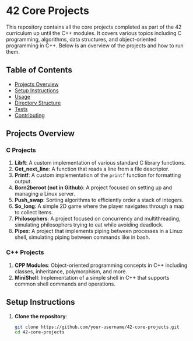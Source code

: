 # 42 Core Projects

This repository contains all the core projects completed as part of the 42 curriculum up until the C++ modules. It covers various topics including C programming, algorithms, data structures, and object-oriented programming in C++. Below is an overview of the projects and how to run them.

## Table of Contents
- [Projects Overview](#projects-overview)
- [Setup Instructions](#setup-instructions)
- [Usage](#usage)
- [Directory Structure](#directory-structure)
- [Tests](#tests)
- [Contributing](#contributing)

## Projects Overview

### C Projects
1. **Libft**: A custom implementation of various standard C library functions.
2. **Get_next_line**: A function that reads a line from a file descriptor.
3. **Printf**: A custom implementation of the `printf` function for formatting output.
4. **Born2beroot (not in Github)**: A project focused on setting up and managing a Linux server.
5. **Push_swap**: Sorting algorithms to efficiently order a stack of integers.
6. **So_long**: A simple 2D game where the player navigates through a map to collect items.
7. **Philosophers**: A project focused on concurrency and multithreading, simulating philosophers trying to eat while avoiding deadlock.
8. **Pipex**: A project that implements piping between processes in a Linux shell, simulating piping between commands like in bash.

### C++ Projects
1. **CPP Modules**: Object-oriented programming concepts in C++ including classes, inheritance, polymorphism, and more.
2. **MiniShell**: Implementation of a simple shell in C++ that supports common shell commands and operations.

## Setup Instructions

1. **Clone the repository**:
   ```bash
   git clone https://github.com/your-username/42-core-projects.git
   cd 42-core-projects

